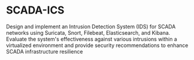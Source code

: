 # SCADA-ICS

Design and implement an Intrusion Detection System (IDS) for SCADA networks using Suricata, Snort, Filebeat, Elasticsearch, and Kibana. Evaluate the system's effectiveness against various intrusions within a virtualized environment and provide security recommendations to enhance SCADA infrastructure resilience
